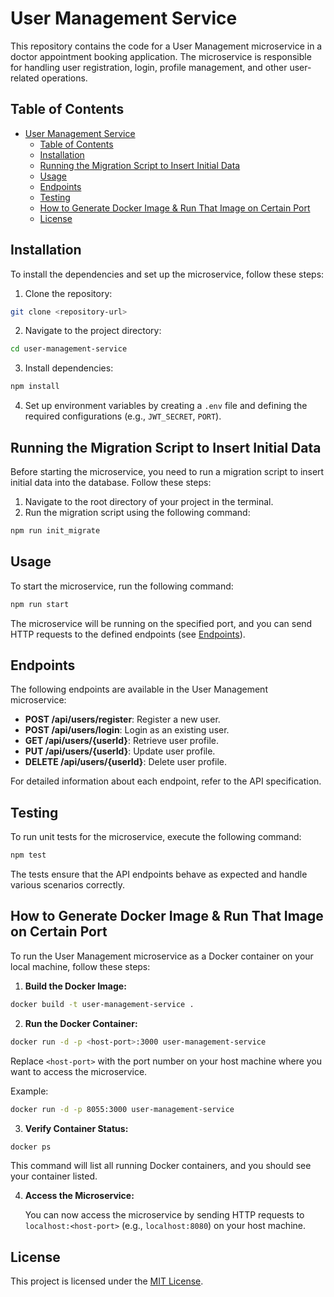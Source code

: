 # User Management Service

This repository contains the code for a User Management microservice in a doctor appointment booking application. The microservice is responsible for handling user registration, login, profile management, and other user-related operations.

## Table of Contents

- [User Management Service](#user-management-service)
  - [Table of Contents](#table-of-contents)
  - [Installation](#installation)
  - [Running the Migration Script to Insert Initial Data](#running-the-migration-script-to-insert-initial-data)
  - [Usage](#usage)
  - [Endpoints](#endpoints)
  - [Testing](#testing)
  - [How to Generate Docker Image \& Run That Image on Certain Port](#how-to-generate-docker-image--run-that-image-on-certain-port)
  - [License](#license)

## Installation

To install the dependencies and set up the microservice, follow these steps:

1. Clone the repository:

```bash
git clone <repository-url>
```

2. Navigate to the project directory:

```bash
cd user-management-service
```

3. Install dependencies:

```bash
npm install
```

4. Set up environment variables by creating a `.env` file and defining the required configurations (e.g., `JWT_SECRET`, `PORT`).

## Running the Migration Script to Insert Initial Data

Before starting the microservice, you need to run a migration script to insert initial data into the database.
Follow these steps:

1. Navigate to the root directory of your project in the terminal.
2. Run the migration script using the following command:

```bash
npm run init_migrate
```

## Usage

To start the microservice, run the following command:

```bash
npm run start
```

The microservice will be running on the specified port, and you can send HTTP requests to the defined endpoints (see [Endpoints](#endpoints)).

## Endpoints

The following endpoints are available in the User Management microservice:

- **POST /api/users/register**: Register a new user.
- **POST /api/users/login**: Login as an existing user.
- **GET /api/users/{userId}**: Retrieve user profile.
- **PUT /api/users/{userId}**: Update user profile.
- **DELETE /api/users/{userId}**: Delete user profile.

For detailed information about each endpoint, refer to the API specification.

## Testing

To run unit tests for the microservice, execute the following command:

```bash
npm test
```

The tests ensure that the API endpoints behave as expected and handle various scenarios correctly.

## How to Generate Docker Image & Run That Image on Certain Port

To run the User Management microservice as a Docker container on your local machine, follow these steps:

1. **Build the Docker Image:**

```bash
docker build -t user-management-service .
```

2. **Run the Docker Container:**

```bash
docker run -d -p <host-port>:3000 user-management-service
```

Replace `<host-port>` with the port number on your host machine where you want to access the microservice.

Example:

```bash
docker run -d -p 8055:3000 user-management-service
```

3. **Verify Container Status:**

```bash
docker ps
```

This command will list all running Docker containers, and you should see your container listed.

4. **Access the Microservice:**

   You can now access the microservice by sending HTTP requests to `localhost:<host-port>` (e.g., `localhost:8080`) on your host machine.

## License

This project is licensed under the [MIT License](LICENSE).

